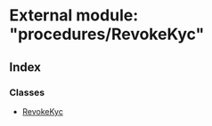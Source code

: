# External module: "procedures/RevokeKyc"

## Index

### Classes

* [RevokeKyc](../classes/_procedures_revokekyc_.revokekyc.md)
